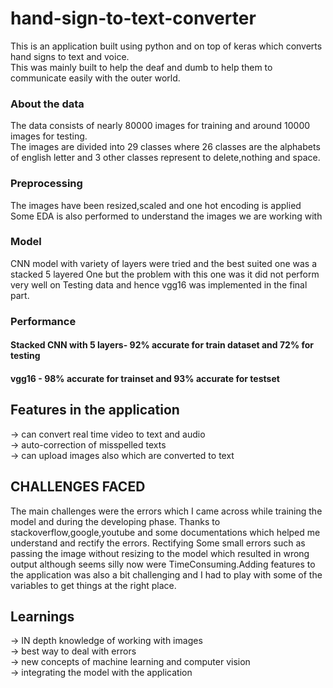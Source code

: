 # hand-sign-to-text-converter
This is an application built using python and on top of keras which converts hand signs to text and voice. <br /> This was mainly built to help the deaf and dumb to help them to communicate easily with the outer world.

### About the data
The data consists of nearly 80000 images for training and around 10000 images for testing. <br />
The images are divided into 29 classes where 26 classes are the alphabets of english letter and 3 other classes represent to delete,nothing and space.

### Preprocessing

The images have been resized,scaled and one hot encoding is applied <br />
Some EDA is also performed to understand the images we are working with


### Model

CNN model with variety of layers were tried and the best suited one was a stacked 5 layered One but the problem with this one was it did not perform very well on Testing data and hence vgg16 was implemented in the final part.

### Performance
#### Stacked CNN with 5 layers- 92% accurate for train dataset and 72% for testing
#### vgg16 - 98% accurate for trainset and 93% accurate for testset

## Features in the application
-> can convert real time video to text and audio <br />
-> auto-correction of misspelled texts <br />
-> can upload images also which are converted to text <br />

## CHALLENGES FACED
The main challenges were the errors which I came across while training the model and during the developing phase. 
Thanks to stackoverflow,google,youtube and some documentations which helped me understand and rectify the errors. Rectifying Some small errors such as passing the image without resizing to the model which resulted in wrong output although seems silly now were TimeConsuming.Adding features to the application was also a bit challenging and I had to play with some of the variables to get things at the right place.

## Learnings

-> IN depth knowledge of working with images <br />
-> best way to deal with errors <br />
-> new concepts of machine learning and computer vision <br />
-> integrating the model with the application <br />
